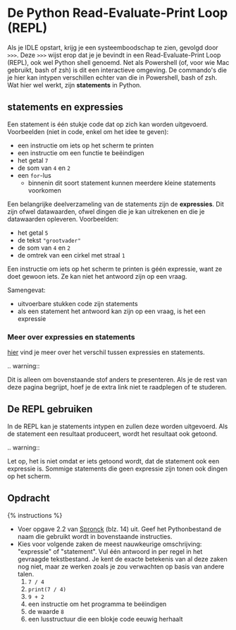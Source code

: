 # De Python Read-Evaluate-Print Loop (REPL)
Als je IDLE opstart, krijg je een systeemboodschap te zien, gevolgd door `>>>`. Deze `>>>` wijst erop dat je je bevindt in een Read-Evaluate-Print Loop (REPL), ook wel Python shell genoemd. Net als Powershell (of, voor wie Mac gebruikt, bash of zsh) is dit een interactieve omgeving. De commando's die je hier kan intypen verschillen echter van die in Powershell, bash of zsh. Wat hier wel werkt, zijn **statements** in Python.

## statements en expressies
Een statement is één stukje code dat op zich kan worden uitgevoerd. Voorbeelden (niet in code, enkel om het idee te geven):

- een instructie om iets op het scherm te printen
- een instructie om een functie te beëindigen
- het getal `7`
- de som van `4` en `2`
- een `for`-lus
  - binnenin dit soort statement kunnen meerdere kleine statements voorkomen

Een belangrijke deelverzameling van de statements zijn de **expressies**. Dit zijn ofwel datawaarden, ofwel dingen die je kan uitrekenen en die je datawaarden opleveren. Voorbeelden:

- het getal `5`
- de tekst `"grootvader"`
- de som van `4` en `2`
- de omtrek van een cirkel met straal `1`

Een instructie om iets op het scherm te printen is géén expressie, want ze doet gewoon iets. Ze kan niet het antwoord zijn op een vraag.

Samengevat:

- uitvoerbare stukken code zijn statements
- als een statement het antwoord kan zijn op een vraag, is het een expressie

### Meer over expressies en statements
[hier](https://stackoverflow.com/questions/4728073/what-is-the-difference-between-an-expression-and-a-statement-in-python) vind je meer over het verschil tussen expressies en statements.

.. warning::

   Dit is alleen om bovenstaande stof anders te presenteren. Als je de rest van deze pagina begrijpt, hoef je de extra link niet te raadplegen of te studeren.

## De REPL gebruiken
In de REPL kan je statements intypen en zullen deze worden uitgevoerd. Als de statement een resultaat produceert, wordt het resultaat ook getoond.

.. warning::

   Let op, het is niet omdat er iets getoond wordt, dat de statement ook een expressie is. Sommige statements die geen expressie zijn tonen ook dingen op het scherm.

## Opdracht
{% instructions %}
- Voer opgave 2.2 van [Spronck](http://www.spronck.net/pythonbook/pythonboek.pdf) (blz. 14) uit. Geef het Pythonbestand de naam die gebruikt wordt in bovenstaande instructies.
- Kies voor volgende zaken de meest nauwkeurige omschrijving: "expressie" of "statement". Vul één antwoord in per regel in het gevraagde tekstbestand. Je kent de exacte betekenis van al deze zaken nog niet, maar ze werken zoals je zou verwachten op basis van andere talen.
  1. `7 / 4`
  2. `print(7 / 4)`
  3. `9 + 2`
  4. een instructie om het programma te beëindigen
  5. de waarde `8`
  6. een lusstructuur die een blokje code eeuwig herhaalt
